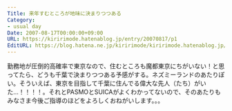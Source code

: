 ```yaml
---
Title: 来年すむところが地味に決まりつつある
Category:
- usual day
Date: 2007-08-17T00:00:00+09:00
URL: https://kiririmode.hatenablog.jp/entry/20070817/p1
EditURL: https://blog.hatena.ne.jp/kiririmode/kiririmode.hatenablog.jp/atom/entry/8454420450078216940
---
```


勤務地が圧倒的高確率で東京なので、住むところも魔都東京にちがいない！と思ってたら、どうも千葉で決まりつつある予感がする。ネズミーランドのあたりぽい。そういえば、東京を目指して千葉に住んでる偉大な先人（たち）がいた…！！！！。それとPASMOとSUICAがよくわかってないので、そのあたりもみなさま今後ご指導のほどをよろしくおねがいします。。。
